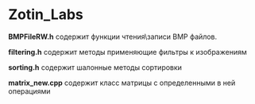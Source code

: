 # Zotin_Labs

**BMPFileRW.h** содержит функции чтения\записи BMP файлов.

**filtering.h** содержит методы применяющие фильтры к изображениям

**sorting.h** содержит шалонные методы сортировки

**matrix_new.cpp** содержит класс матрицы с определенными в ней операциями
